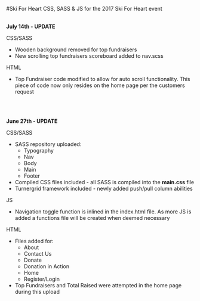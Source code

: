 #Ski For Heart
CSS, SASS &amp; JS for the 2017 Ski For Heart event
<br/>
<br/>
<p><b>July 14th - UPDATE</b></p>

<p>CSS/SASS</p>
<ul>
  <li>Wooden background removed for top fundraisers</li>
  <li>New scrolling top fundraisers scoreboard added to nav.scss</li>
</ul>

<p>HTML</p>
<ul>
  <li>Top Fundraiser code modified to allow for auto scroll functionality. This piece of code now only resides on the home page per the customers request</li>
</ul>
<br/>
<br/>

<p><b>June 27th - UPDATE</b></p>

<p>CSS/SASS</p>
<ul>
  <li>SASS repository uploaded: 
    <ul>
      <li>Typography</li>
      <li>Nav</li>
      <li>Body</li>
      <li>Main</li>
      <li>Footer</li>
    </ul>
  </li>
  <li>Compiled CSS files included - all SASS is compiled into the <b>main.css</b> file </li>
  <li>Turnergrid framework included - newly added push/pull column abilities</li>
</ul>

<p>JS</p>
<ul>
  <li>Navigation toggle function is inlined in the index.html file. As more JS is added a functions file will be created when deemed necessary</li>
</ul>

<p>HTML</p>
<ul>
  <li>Files added for:
    <ul>
      <li>About</li>
      <li>Contact Us</li>
      <li>Donate</li>
      <li>Donation in Action</li>
      <li>Home</li>
      <li>Register/Login</li>
    </ul>
  </li>
  <li>Top Fundraisers and Total Raised were attempted in the home page during this upload</li>
</ul>


